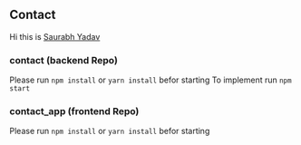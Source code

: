 ## Contact
Hi this is [Saurabh Yadav](mailto:ysaurabh33@gmail.com)

### contact (backend Repo)
Please run `npm install` or `yarn install` befor starting
To implement run `npm start`

### contact_app (frontend Repo)
Please run `npm install` or `yarn install` befor starting